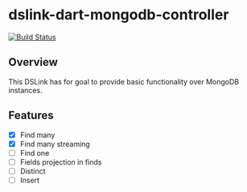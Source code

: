 # dslink-dart-mongodb-controller

[![Build Status](https://travis-ci.org/IOT-DSA/dslink-dart-mongodb-controller.svg?branch=master)](https://travis-ci.org/IOT-DSA/dslink-dart-mongodb-controller)

## Overview
This DSLink has for goal to provide basic functionality over MongoDB instances.

## Features

- [x] Find many
- [x] Find many streaming
- [ ] Find one
- [ ] Fields projection in finds
- [ ] Distinct
- [ ] Insert
